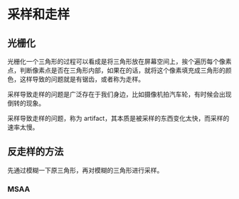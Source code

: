 # 采样和走样

## 光栅化

光栅化一个三角形的过程可以看成是将三角形放在屏幕空间上，挨个遍历每个像素点，判断像素点是否在三角形内部，如果在的话，就将这个像素填充成三角形的颜色，这样导致的问题就是有锯齿，或者称为走样。

采样导致走样的问题是广泛存在于我们身边，比如摄像机拍汽车轮，有时候会出现倒转的现象。

采样导致走样的问题，称为 artifact，其本质是被采样的东西变化太快，而采样的速率太慢。

## 反走样的方法

先通过模糊一下原三角形，再对模糊的三角形进行采样。

### MSAA
